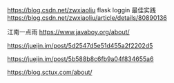 
https://blog.csdn.net/zwxiaoliu
flask loggin 最佳实践
https://blog.csdn.net/zwxiaoliu/article/details/80890136

江南一点雨
https://www.javaboy.org/about/



https://juejin.im/post/5d2547d5e51d455a2f2202d5


https://juejin.im/post/5b588b8c6fb9a04f834655a6


https://blog.sctux.com/about/
